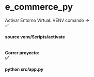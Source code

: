# e_commerce_py

Activar Entorno Virtual: 
VENV comando -> <br>✅<h4>source venv/Scripts/activate
<h4>
<br>
Correr proyecto:
 <br>✅<h4>python src/app.py<H4>